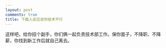 ```yaml
---
layout: post
comments: true
title: 下面人反应说你技术不行
---
```




这样吧，给你招个副手，你们俩一起负责技术部工作。保你面子，不降职、不降薪，你找到新工作后就自己离去。

